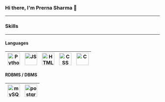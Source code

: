 ### Hi there, I'm Prerna Sharma 👋

---
### Skills
---
#### Languages

<table>
<thead>
<tr>
<th><a target="_blank" rel="noopener noreferrer nofollow" href="https://raw.githubusercontent.com/github/explore/master/topics/python/python.png"><img title="Python" alt="Python" src="https://www.github.com/sharma-prerna/sharma-prerna/logos/python.jpg" style="max-width: 100%;" width="40px"></a>
</th>


<th><a target="_blank" rel="noopener noreferrer nofollow" href="https://raw.githubusercontent.com/github/explore/master/topics/javascript/javascript.png"><img alt="JS" title="JavaScript" src="https://www.github.com/sharma-prerna/sharma-prerna/logos/javascript.png" style="max-width: 100%;" width="40px"></a></th>

<th><a target="_blank" rel="noopener noreferrer nofollow" href="https://raw.githubusercontent.com/github/explore/master/topics/c/c.png"><img title="HTML" alt="HTML" src="https://www.github.com/sharma-prerna/sharma-prerna/logos/html.png" style="max-width: 100%;" width="40px"></a></th>

<th><a target="_blank" rel="noopener noreferrer nofollow" href="https://raw.githubusercontent.com/github/explore/master/topics/c/c.png"><img title="CSS" alt="CSS" src="https://www.github.com/sharma-prerna/sharma-prerna/logos//css.png" style="max-width: 100%;" width="40px"></a></th>

<th><a target="_blank" rel="noopener noreferrer nofollow" href="https://raw.githubusercontent.com/github/explore/master/topics/c/c.png"><img title="C" alt="C" src="https://www.github.com/sharma-prerna/logos//c.jpg" style="max-width: 100%;" width="40px"></a></th>

</tr>
</thead>
</table>


#### RDBMS / DBMS

<table>
<thead>
<tr>
<th><a target="_blank" rel="noopener noreferrer nofollow" href="https://raw.githubusercontent.com/github/explore/master/topics/python/python.png"><img title="mySQL" alt="mySQL" src="https://www.github.com/sharma-prerna/sharma-prerna/logos//mysql.png" style="max-width: 100%;" width="40px"></a></th>

<th><a target="_blank" rel="noopener noreferrer nofollow" href="https://raw.githubusercontent.com/github/explore/master/topics/python/python.png"><img title="postgreSQL" alt="postgreSQL" src="https://www.github.com/sharma-prerna/sharma-prerna/logos/postgresql.png" style="max-width: 100%;" width="40px"></a></th>

</tr>
</thead>
</table>

<!--
**sharma-prerna/sharma-prerna** is a ✨ _special_ ✨ repository because its `README.md` (this file) appears on your GitHub profile.

Here are some ideas to get you started:

- 🔭 I’m currently working on ...
- 🌱 I’m currently learning ...
- 👯 I’m looking to collaborate on ...
- 🤔 I’m looking for help with ...
- 💬 Ask me about ...
- 📫 How to reach me: ...
- 😄 Pronouns: ...
- ⚡ Fun fact: ...
-->
